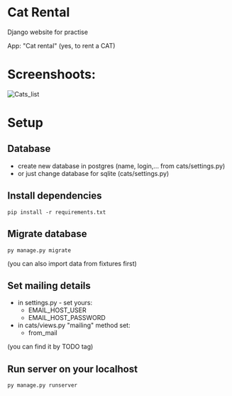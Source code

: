 # Cat Rental
Django website for practise

App: "Cat rental" (yes, to rent a CAT)


# Screenshoots:
![Cats_list](https://user-images.githubusercontent.com/75095360/149442056-1ec88923-ad8c-4ab9-98c2-7bea80115b3a.png)

# Setup

## Database
- create new database in postgres (name, login,... from cats/settings.py)
- or just change database for sqlite (cats/settings.py)

## Install dependencies
```
pip install -r requirements.txt
```

## Migrate database
```
py manage.py migrate
```
(you can also import data from fixtures first)

## Set mailing details
- in settings.py - set yours:
    - EMAIL_HOST_USER
    - EMAIL_HOST_PASSWORD  
- in cats/views.py "mailing" method set:
    - from_mail

(you can find it by TODO tag)


## Run server on your localhost
```
py manage.py runserver
```
